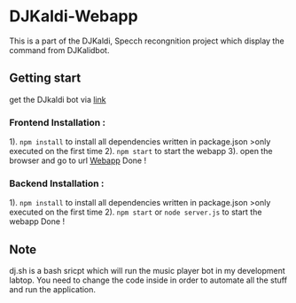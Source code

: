 # DJKaldi-Webapp
This is a part of the DJKaldi, Specch recongnition project which display the command from DJKalidbot.

## Getting start

  get the DJkaldi bot via [link](https://github.com/Pongpisit-Thanasutives/DjKaldi)

  ### Frontend Installation :
  1). `npm install` to install all dependencies written in package.json
    >only executed on the first time
  2). `npm start` to start the webapp
  3). open the browser and go to url [Webapp](http://localhost:3000)
  Done !

  ### Backend Installation :
  1). `npm install` to install all dependencies written in package.json
    >only executed on the first time
  2). `npm start` or `node server.js` to start the webapp
  Done !

## Note
dj.sh is a bash sricpt which will run the music player bot in my development labtop. You need to change the code inside in order to automate all the stuff and run the application.

